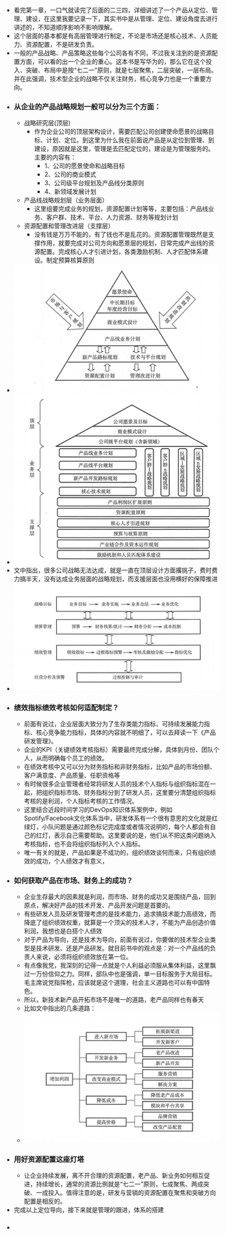 - 看完第一章，一口气就读完了后面的二三四，详细讲述了一个产品从定位、管理、建设，在这里我要记录一下，其实书中是从管理、定位、建设角度去进行讲述的，不知道顺序影响不影响理解。
- 这个层面的基本都是有高层管理进行制定，不论是市场还是核心技术、人员能力、资源配置，不是研发负责。
- 一般的产品战略、产品策略这些每个公司各有不同，不过我关注到的是资源配置方面，可以看的出一个企业的重心。这本书是写华为的，那么它在这个投入、突破、布局中是按“七二一”原则，就是七层聚焦，二层突破，一层布局。并在此强调，技术型企业的战略不仅关注财务，核心竞争力也是一个重要方向。
- ### 从企业的产品战略规划一般可以分为三个方面：
  - 战略研究层(顶层)
    - 作为企业公司的顶层架构设计，需要匹配公司创建使命愿景的战略目标、计划、定位。到这里为什么我在前面说产品是从定位到管理、到建设，原因就是这里，管理是去匹配定位的，建设是为管理服务的。主要的内容有：
      - 1、公司的愿景使命和战略目标
      - 2、公司的商业模式
      - 3、公司级平台规划及产品线分类原则
      - 4、新领域发展计划
  - 产品线战略规划层（业务层面）
    - 这里组要完成业务的规划，资源配置计划等等，主要包括：产品线业务、客户群、技术、平台、人力资源、财务等规划计划
  - 资源配置和管理改进层（支撑层）
    - 没有钱是万万不能的，有了钱也不是乱花的。资源配置管理既然是支撑作用，就要完成对公司方向和愿景层的规划，日常完成产出线的资源配置。完成核心人才引进计划，各类激励机制、人才匹配体系建设。制定预算核算原则
- ![](image/12.png)
- ![](image/13.png)
- 文中指出，很多公司战略无法达成，就是一直在顶层设计方面撂挑子，费时费力搞半天，没有达成业务层面的战略规划，而支援层面也没用横好的保障推进
- ![](image/14.png)
- ### 绩效指标绩效考核如何适配制定？
  - 前面有说过，企业层面大致分为了生存类能力指标、可持续发展能力指标、核心竞争能力指标，具体的内容就不明细了，可以去拜读一下《产品研发管理》。
  - 企业的KPI（关键绩效考核指标）需要最终完成分解，具体到月份、团队个人，从而明确每个员工的绩效。
  - 在绩效考核中又可以分为财务指标和非财务指标，比如产品的市场份额、客户满意度、产品质量、任职资格等
  - 有时候很多企业管理者经常将研发人员的技术个人指标与组织指标混在一起，把组织指标市场、财务指标分到了研发人员，这里要分清楚组织指标考核的是利润，个人指标考核的工作情况。
  - 这里结合近段时间学习的DevOps知识体系案例中，例如Spotify/Facebook文化体系当中，研发体系有一个很有意思的文化就是红绿灯，小队问题是通过颜色标记完成度或者情况说明的，每个人都会有自己的红灯，表示自己需要帮助。这里要说的是，他们从不把这类问题纳入考核指标，也不会将组织指标列入个人指标。
  - 唯一有关的就是，产品如果是不成功的，组织绩效谈何而来，只有组织绩效的成功，个人绩效才有意义，
- ### 如何获取产品在市场、财务上的成功？
  - 企业生存最大的因素就是利润，而市场、财务的成功又是围绕产品，回到原点，解决好产品的技术开发、产品开发问题是首要的。
  - 有些研发人员及研发管理考虑的是技术能力，追求搞技术能力高绩效，而降底了组织绩效权重，就算是一个顶尖的技术人才，不能为产品创造价值利润，我想也是白搭个人绩效
  - 对于产品为导向，还是技术为导向，前面有说过，你要做的技术型企业类型是技术研发、还是产品研发。就目前书中的观点是：对一个产品线的负责人来说，必须将组织绩效放在第一位。
  - 有点像我党，我深刻的记得一点就是个人利益必须服从集体利益，这里飘过一万份信仰之力。同样，部队中也是强调，单一目标服务于大局目标。毛主席说党指挥枪，应该就是这个道理，社会主义道路也可以有中国特色。
  - 所以，新技术新产品开拓市场不是唯一的道路，老产品同样也有春天
  - 比如文中指出的几条道路：
  - ![](image/15.png)
- ### 用好资源配置这座灯塔
  - 让企业持续发展，离不开合理的资源配置，老产品、新业务如何相互促进，持续增长，通常的资源比例就是“七二一”原则，七成聚焦、两成突破、一成投入。值得注意的是，研发与营销的资源配置在聚焦和突破方向配置是相反的。
- 完成以上定位导向，接下来就是管理的跟进，体系的搭建
- ### 